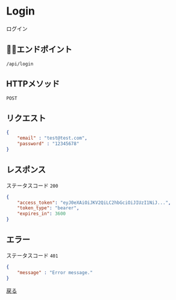 # Login

ログイン

## エンドポイント

`/api/login`

## HTTPメソッド

`POST`

## リクエスト

```json
{
    "email" : "test@test.com",
    "password" : "12345678"
}
```

## レスポンス

ステータスコード `200`

```json
{
    "access_token": "eyJ0eXAiOiJKV2QiLC2hbGciOiJIUzI1NiJ...",
    "token_type": "bearer",
    "expires_in": 3600
}
```

## エラー

ステータスコード `401`

```json
{
    "message" : "Error message."
}
```

[戻る](index.md)